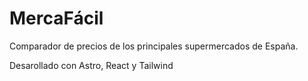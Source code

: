 # MercaFácil
Comparador de precios de los principales supermercados de España.

Desarollado con Astro, React y Tailwind

